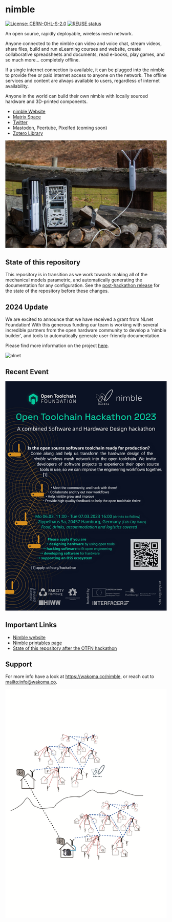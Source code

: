 <!--
SPDX-FileCopyrightText: 2020-2023 Eric Nitschke <eric@wakoma.co>
SPDX-FileCopyrightText: 2023 Robin Vobruba <hoijui.quaero@gmail.com>

SPDX-License-Identifier: CERN-OHL-S-2.0
-->

# nimble

[![License: CERN-OHL-S-2.0](
    https://img.shields.io/badge/License-CERN--OHL--S--2.0-blue.svg)](
    https://spdx.org/licenses/CERN-OHL-S-2.0.html)
[![REUSE status](
    https://api.reuse.software/badge/github.com/Wakoma/nimble)](
    https://api.reuse.software/info/github.com/Wakoma/nimble)

An open source, rapidly deployable, wireless mesh network.

Anyone connected to the nimble can video and voice chat, stream videos, share files, build and run eLearning courses and website, create collaborative spreadsheets and documents, read e-books, play games, and so much more… completely offline.

If a single internet connection is available,
it can be plugged into the nimble to provide free or paid internet access to anyone on the network.
The offline services and content are always available to users, regardless of internet availability.

Anyone in the world can build their own nimble
with locally sourced hardware and 3D-printed components.

* [nimble Website](https://wakoma.co/nimble/)
* [Matrix Space](https://matrix.to/#/!JWutrWVlqsuiauWbPf:wakoma.net?via=wakoma.net)
* [Twitter](https://twitter.com/WakomaInc)
* Mastodon, Peertube, Pixelfed (coming soon)
* [Zotero Library](https://www.zotero.org/groups/2403673/communitynetworks/library)

![Nimble model m 36](assets/img/Model_M/36.jpg)

## State of this repository

This repository is in transition as we work towards making all of the mechanical models parametric, and automatically generating the documentation for any configuration. See the [post-hackathon release](https://github.com/Wakoma/nimble/releases/tag/Post-hackathon) for the state of the repository before these changes.


## 2024 Update
We are excited to announce that we have received a grant from NLnet Foundation! With this generous funding our team is working with several incredible partners from the open hardware community to develop a 'nimble builder', and tools to automatically generate user-friendly documentation.

Please find more information on the project [here](https://nlnet.nl/project/HardwareManuals/).

![nlnet](https://nlnet.nl/logo/banner.png)

## Recent Event

![Hackathon](assets/img/OTFNhackathon.jpeg)

## Important Links

* [Nimble website](https://wakoma.co/nimble/)
* [Nimble printables page](https://www.printables.com/model/80708-wakoma-nimble-new-2021-model)
* [State of this repository after the OTFN hackathon](https://github.com/Wakoma/nimble/releases/tag/Post-hackathon)

## Support

For more info have a look at <https://wakoma.co/nimble>,
or reach out to <mailto:info@wakoma.co>.

![Mesh](assets/img/mesh_big.png)
